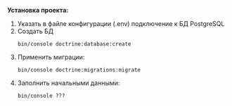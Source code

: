 **Установка проекта:**

1. Указать в файле конфигурации (.env) подключение к БД PostgreSQL
2. Создать БД
    ```
    bin/console doctrine:database:create
    ```
3. Применить миграции:
    ```
    bin/console doctrine:migrations:migrate
    ```
4. Заполнить начальными данными:
    ```
    bin/console ???
    ```